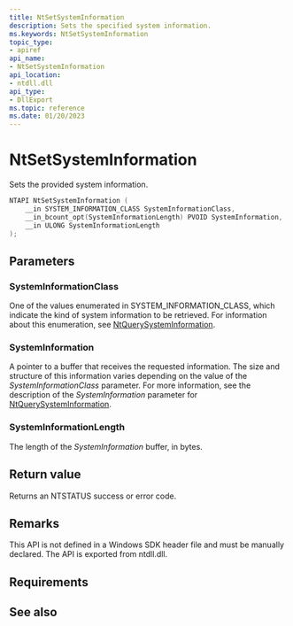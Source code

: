 ```yaml
---
title: NtSetSystemInformation
description: Sets the specified system information.
ms.keywords: NtSetSystemInformation
topic_type:
- apiref
api_name:
- NtSetSystemInformation
api_location:
- ntdll.dll
api_type:
- DllExport
ms.topic: reference
ms.date: 01/20/2023
---
```


# NtSetSystemInformation

Sets the provided system information.


```C++
NTAPI NtSetSystemInformation (
    __in SYSTEM_INFORMATION_CLASS SystemInformationClass,
    __in_bcount_opt(SystemInformationLength) PVOID SystemInformation,
    __in ULONG SystemInformationLength
);
```



## Parameters

### SystemInformationClass

One of the values enumerated in SYSTEM_INFORMATION_CLASS, which indicate the
kind of system information to be retrieved. For information about this enumeration, see [NtQuerySystemInformation](/windows/win32/api/winternl/nf-winternl-ntquerysysteminformation).

### SystemInformation

A pointer to a buffer that receives the requested information. The
size and structure of this information varies depending on the value of the
*SystemInformationClass* parameter. For more information, see the description of the *SystemInformation* parameter for [NtQuerySystemInformation](/windows/win32/api/winternl/nf-winternl-ntquerysysteminformation).

### SystemInformationLength

The length of the *SystemInformation* buffer, in bytes.

## Return value

Returns an  NTSTATUS success or error code. 

## Remarks

This API is not defined in a Windows SDK header file and must be manually declared. The API is exported from ntdll.dll.

## Requirements

## See also



 

